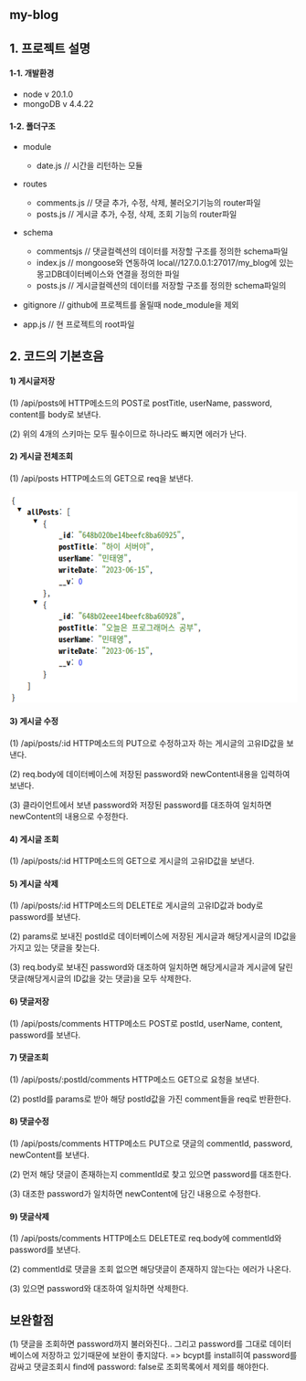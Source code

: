 ## my-blog

## 1. 프로젝트 설명

#### 1-1. 개발환경
- node v 20.1.0
- mongoDB v 4.4.22

#### 1-2. 폴더구조
-  module
    - date.js      // 시간을 리턴하는 모듈
- routes
    - comments.js  // 댓글 추가, 수정, 삭제, 불러오기기능의 router파일
    - posts.js     // 게시글 추가, 수정, 삭제, 조회 기능의 router파일
- schema
    - commentsjs   // 댓글컬렉션의 데이터를 저장할 구조를 정의한 schema파일
    - index.js     // mongoose와 연동하여 local//127.0.0.1:27017/my_blog에 있는 몽고DB데이터베이스와 연결을 정의한 파일
    - posts.js     // 게시글컬렉션의 데이터를 저장할 구조를 정의한 schema파일의

- gitignore        // github에 프로젝트를 올릴때 node_module을 제외
- app.js           // 현 프로젝트의 root파일


## 2. 코드의 기본흐음
#### 1) 게시글저장
(1) /api/posts에 HTTP메소드의 POST로 postTitle, userName, password, content를 body로 보낸다.

(2) 위의 4개의 스키마는 모두 필수이므로 하나라도 빠지면 에러가 난다.

#### 2) 게시글 전체조회 
(1) /api/posts HTTP메소드의 GET으로 req을 보낸다. 

![Alt text](image.png)

#### 3) 게시글 수정
(1) /api/posts/:id HTTP메소드의 PUT으로 수정하고자 하는 게시글의 고유ID값을 보낸다. 

(2) req.body에 데이터베이스에 저장된 password와 newContent내용을 입력하여 보낸다.

(3) 클라이언트에서 보낸 password와 저장된 password를 대조하여 일치하면 newContent의 내용으로 수정한다.

#### 4) 게시글 조회
(1) /api/posts/:id HTTP메소드의 GET으로 게시글의 고유ID값을 보낸다.

#### 5) 게시글 삭제 
(1) /api/posts/:id HTTP메소드의 DELETE로 게시글의 고유ID값과 body로 password를 보낸다. 

(2) params로 보내진 postId로 데이터베이스에 저장된 게시글과 해당게시글의 ID값을 가지고 있는 댓글을 찾는다.

(3) req.body로 보내진 password와 대조하여 일치하면 해당게시글과 게시글에 달린 댓글(해당게시글의 ID값을 갖는 댓글)을 모두 삭제한다.


#### 6) 댓글저장
(1) /api/posts/comments HTTP메소드 POST로 postId, userName, content, password를 보낸다. 

#### 7) 댓글조회 
(1) /api/posts/:postId/comments HTTP메소드 GET으로 요청을 보낸다.

(2) postId를 params로 받아 해당 postId값을 가진 comment들을 req로 반환한다.

#### 8) 댓글수정
(1) /api/posts/comments HTTP메소드 PUT으로 댓글의 commentId, password, newContent를 보낸다.

(2) 먼저 해당 댓글이 존재하는지 commentId로 찾고 있으면 password를 대조한다.

(3) 대조한 password가 일치하면 newContent에 담긴 내용으로 수정한다. 

#### 9) 댓글삭제
(1) /api/posts/comments HTTP메소드 DELETE로 req.body에 commentId와 password를 보낸다. 

(2) commentId로 댓글을 조회 없으면 해당댓글이 존재하지 않는다는 에러가 나온다.

(3) 있으면 password와 대조하여 일치하면 삭제한다. 



## 보완할점 
(1) 댓글을 조회하면 password까지 불러와진다.. 그리고 password를 그대로 데이터베이스에 저장하고 있기때문에 보완이 좋지않다.
=> bcypt를 install히여 password를 감싸고 댓글조회시 find에 password: false로 조회목록에서 제외를 해야한다.
